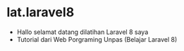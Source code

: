 # lat.laravel8


- Hallo selamat datang dilatihan Laravel 8 saya
- Tutorial dari Web Porgraming Unpas (Belajar Laravel 8)
